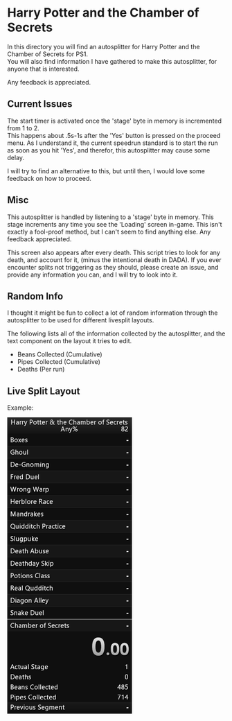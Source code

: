 # Harry Potter and the Chamber of Secrets

In this directory you will find an autosplitter for Harry Potter and the Chamber of Secrets for PS1.  
You will also find information I have gathered to make this autosplitter, for anyone that is interested.

Any feedback is appreciated.

## Current Issues

The start timer is activated once the 'stage' byte in memory is incremented from 1 to 2.  
This happens about .5s-1s after the 'Yes' button is pressed on the proceed menu. As I understand it, the current speedrun standard is to start the run as soon as you hit 'Yes', and therefor, this autosplitter may cause some delay.

I will try to find an alternative to this, but until then, I would love some feedback on how to proceed.

## Misc

This autosplitter is handled by listening to a 'stage' byte in memory. This stage increments any time you see the 'Loading' screen in-game. This isn't exactly a fool-proof method, but I can't seem to find anything else. Any feedback appreciated.

This screen also appears after every death. This script tries to look for any death, and account for it, (minus the intentional death in DADA). If you ever encounter splits not triggering as they should, please create an issue, and provide any information you can, and I will try to look into it.

## Random Info

I thought it might be fun to collect a lot of random information through the autosplitter to be used for different livesplit layouts.

The following lists all of the information collected by the autosplitter, and the text component on the layout it tries to edit.

* Beans Collected (Cumulative)
* Pipes Collected (Cumulative)
* Deaths (Per run)

## Live Split Layout

Example:

![Live Split Example](LiveSplitExample.png)
